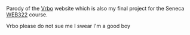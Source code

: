 Parody of the [Vrbo](https://www.vrbo.com) website which is also my final project for the Seneca [WEB322](https://webprogrammingtoolsandframeworks.sdds.ca/) course.

Vrbo please do not sue me I swear I'm a good boy 
